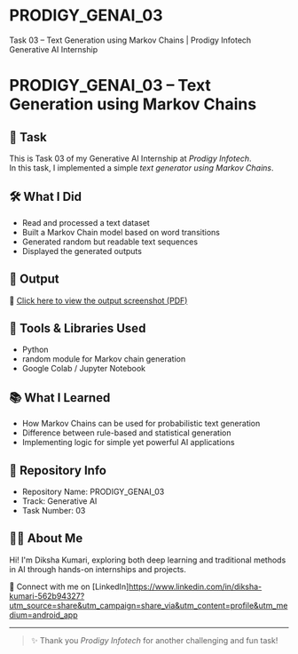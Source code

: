 # PRODIGY_GENAI_03
Task 03 – Text Generation using Markov Chains | Prodigy Infotech Generative AI Internship
# PRODIGY_GENAI_03 – Text Generation using Markov Chains

## 💼 Task
This is Task 03 of my Generative AI Internship at *Prodigy Infotech*.  
In this task, I implemented a simple *text generator using Markov Chains*.

## 🛠 What I Did
- Read and processed a text dataset
- Built a Markov Chain model based on word transitions
- Generated random but readable text sequences
- Displayed the generated outputs

## 📸 Output
📄 [Click here to view the output screenshot (PDF)](Task%203%20genai.pdf)

## 🧰 Tools & Libraries Used
- Python
- random module for Markov chain generation
- Google Colab / Jupyter Notebook

## 📚 What I Learned
- How Markov Chains can be used for probabilistic text generation
- Difference between rule-based and statistical generation
- Implementing logic for simple yet powerful AI applications

## 🔗 Repository Info
- Repository Name: PRODIGY_GENAI_03
- Track: Generative AI
- Task Number: 03

## 🙋‍♀ About Me
Hi! I'm Diksha Kumari, exploring both deep learning and traditional methods in AI through hands-on internships and projects.

🔗 Connect with me on [LinkedIn]https://www.linkedin.com/in/diksha-kumari-562b94327?utm_source=share&utm_campaign=share_via&utm_content=profile&utm_medium=android_app

---

> ✨ Thank you *Prodigy Infotech* for another challenging and fun task!
